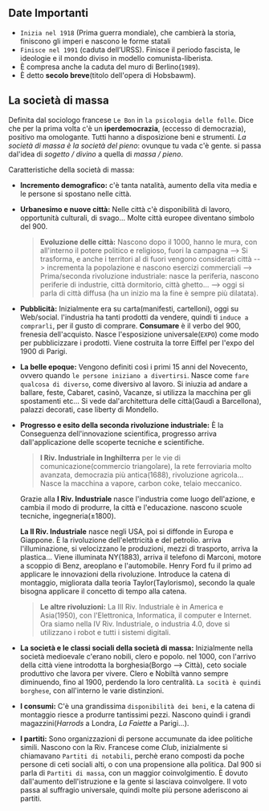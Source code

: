 <IndicePath/>
<script>
  import IndicePath from '$lib/IndicePath/index.svelte';
  </script>

## Date Importanti

- `Inizia nel 1918` (Prima guerra mondiale), che cambierà la storia, finiscono gli imperi e nascono le forme statali
- `Finisce nel 1991` (caduta dell’URSS). Finisce il periodo fascista, le ideologie e il mondo diviso in modello comunista-liberista.
- È compresa anche la caduta del muro di Berlino(`1989`).
- È detto **secolo breve**(titolo dell'opera di Hobsbawm).

## La società di massa

Definita dal sociologo francese `Le Bon` in `la psicologia delle folle`. Dice che per la prima volta c'è un **iperdemocrazia**, (eccesso di democrazia), positivo ma omologante. Tutti hanno a disposizione beni e strumenti. _La società di massa è la società del pieno_: ovunque tu vada c'è gente. si passa dal'idea di _sogetto / divino_ a quella di _massa / pieno_.

Caratteristiche della società di massa:

- **Incremento demografico:** c'è tanta natalità, aumento della vita media e le persone si spostano nelle città.

- **Urbanesimo e nuove città:** Nelle città c'è disponibilità di lavoro, opportunità culturali, di svago... Molte città europee diventano simbolo del 900.

  > **Evoluzione delle città:** Nascono dopo il 1000, hanno le mura, con all'interno il potere politico e religioso, fuori la campagna --> Si trasforma, e anche i territori al di fuori vengono considerati città --> incrementa la popolazione e nascono esercizi commerciali --> Prima/seconda rivoluzione industriale: nasce la periferia, nascono periferie di industrie, città dormitorio, città ghetto... --> oggi si parla di città diffusa (ha un inizio ma la fine è sempre più dilatata).

- **Pubblicità:** Inizialmente era su carta(manifesti, cartelloni), oggi su Web/social. l'industria ha tanti prodotti da vendere, quindi ti `induce a comprarli`, per il gusto di comprare. **Consumare** è il verbo del 900, frenesia dell'acquisto. Nasce l'esposizione universale(`EXPO`) come modo per pubblicizzare i prodotti. Viene costruita la torre Eiffel per l'expo del 1900 di Parigi.

- **La belle epoque:** Vengono definiti così i primi 15 anni del Novecento, ovvero quando `le persone iniziano a divertirsi`. Nasce come `fare qualcosa di diverso`, come diversivo al lavoro. Si iniuzia ad andare a ballare, feste, Cabaret, casinò, Vacanze, si utilizza la macchina per gli spostamenti etc... Si vede dal'architettura delle città(Gaudì a Barcellona), palazzi decorati, case liberty di Mondello.

- **Progresso e esito della seconda rivoluzione industriale:** È la Conseguenza dell'innovazione scientifica, progresso arriva dall'applicazione delle scoperte tecniche e scientifiche.

  > **I Riv. Industriale in Inghilterra** per le vie di comunicazione(commercio triangolare), la rete ferroviaria molto avanzata, democrazia più antica(1688), rivoluzione agricola... Nasce la macchina a vapore, carbon coke, telaio meccanico.

  Grazie alla **I Riv. Industriale** nasce l'industria come luogo dell'azione, e cambia il modo di produrre, la città e l'educazione. nascono scuole tecniche, ingegneria(±1800).

  **La II Riv. Industriale** nasce negli USA, poi si diffonde in Europa e Giappone. È la rivoluzione dell'elettricità e del petrolio. arriva l'illuminazione, si velocizzano le produzioni, mezzi di trasporto, arriva la plastica... Viene illuminata NY(1883), arriva il telefono di Marconi, motore a scoppio di Benz, areoplano e l'automobile. Henry Ford fu il primo ad applicare le innovazioni della rivoluzione. Introduce la catena di montaggio, migliorata dalla teoria Taylor(Taylorismo), secondo la quale bisogna applicare il concetto di tempo alla catena.

  > **Le altre rivoluzioni:** La III Riv. Industriale è in America e Asia(1950), con l'Elettronica, Informatica, il computer e Internet. Ora siamo nella IV Riv. Industriale, o industria 4.0, dove si utilizzano i robot e tutti i sistemi digitali.

- **La società e le classi sociali della società di massa:** Inizialmente nella società medioevale c'erano nobili, clero e popolo. nel 1000, con l'arrivo della città viene introdotta la borghesia(Borgo --> Città), ceto sociale produttivo che lavora per vivere. Clero e Nobiltà vanno sempre diminuendo, fino al 1900, perdendo la loro centralità. `La socità è quindi borghese`, con all'interno le varie distinzioni.

- **I consumi:** C'è una grandissima `disponibilità dei beni`, e la catena di montaggio riesce a produrre tantissimi pezzi. Nascono quindi i grandi magazzini(_Harrods_ a Londra, _La Faiette_ a Parigi...).

- **I partiti:** Sono organizzazioni di persone accumunate da idee politiche simili. Nascono con la Riv. Francese come _Club_, inizialmente si chiamavano `Partiti di notabili`, perchè erano composti da poche persone di ceti sociali alti, o con una propensione alla politica. Dal 900 si parla di `Partiti di massa`, con un maggior coinvolgimentio. È dovuto dall'aumento dell'istruzione e la gente si lasciava coinvolgere. Il voto passa al suffragio universale, quindi molte più persone aderiscono ai partiti.


